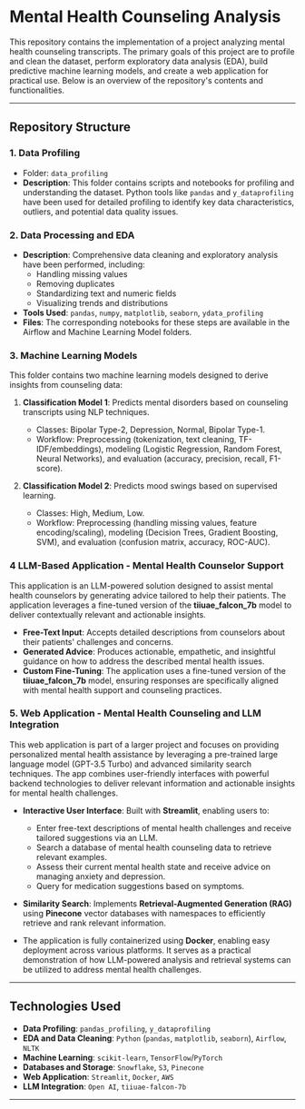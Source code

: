 # Mental Health Counseling Analysis

This repository contains the implementation of a project analyzing mental health counseling transcripts. The primary goals of this project are to profile and clean the dataset, perform exploratory data analysis (EDA), build predictive machine learning models, and create a web application for practical use. Below is an overview of the repository's contents and functionalities.

---

## Repository Structure

### 1. **Data Profiling**
- Folder: `data_profiling`
- **Description**: This folder contains scripts and notebooks for profiling and understanding the dataset. Python tools like `pandas` and `y_dataprofiling` have been used for detailed profiling to identify key data characteristics, outliers, and potential data quality issues.

### 2. **Data Processing and EDA**
- **Description**: Comprehensive data cleaning and exploratory analysis have been performed, including:
  - Handling missing values
  - Removing duplicates
  - Standardizing text and numeric fields
  - Visualizing trends and distributions
- **Tools Used**: `pandas`, `numpy`, `matplotlib`, `seaborn`, `ydata_profiling`
- **Files**: The corresponding notebooks for these steps are available in the Airflow and Machine Learning Model folders.

### 3. **Machine Learning Models**

This folder contains two machine learning models designed to derive insights from counseling data:

1. **Classification Model 1**: Predicts mental disorders based on counseling transcripts using NLP techniques.
   - Classes: Bipolar Type-2, Depression, Normal, Bipolar Type-1.
   - Workflow: Preprocessing (tokenization, text cleaning, TF-IDF/embeddings), modeling (Logistic Regression, Random Forest, Neural Networks), and evaluation (accuracy, precision, recall, F1-score).

2. **Classification Model 2**: Predicts mood swings based on supervised learning.
   - Classes: High, Medium, Low.
   - Workflow: Preprocessing (handling missing values, feature encoding/scaling), modeling (Decision Trees, Gradient Boosting, SVM), and evaluation (confusion matrix, accuracy, ROC-AUC).


### 4 **LLM-Based Application - Mental Health Counselor Support**

This application is an LLM-powered solution designed to assist mental health counselors by generating advice tailored to help their patients. The application leverages a fine-tuned version of the **tiiuae_falcon_7b** model to deliver contextually relevant and actionable insights.

- **Free-Text Input**: Accepts detailed descriptions from counselors about their patients' challenges and concerns.
- **Generated Advice**: Produces actionable, empathetic, and insightful guidance on how to address the described mental health issues.
- **Custom Fine-Tuning**: The application uses a fine-tuned version of the **tiiuae_falcon_7b** model, ensuring responses are specifically aligned with mental health support and counseling practices.



### 5. **Web Application - Mental Health Counseling and LLM Integration**

This web application is part of a larger project and focuses on providing personalized mental health assistance by leveraging a pre-trained large language model (GPT-3.5 Turbo) and advanced similarity search techniques. The app combines user-friendly interfaces with powerful backend technologies to deliver relevant information and actionable insights for mental health challenges.


- **Interactive User Interface**: Built with **Streamlit**, enabling users to:
  - Enter free-text descriptions of mental health challenges and receive tailored suggestions via an LLM.
  - Search a database of mental health counseling data to retrieve relevant examples.
  - Assess their current mental health state and receive advice on managing anxiety and depression.
  - Query for medication suggestions based on symptoms.

- **Similarity Search**: Implements **Retrieval-Augmented Generation (RAG)** using **Pinecone** vector databases with namespaces to efficiently retrieve and rank relevant information.

- The application is fully containerized using **Docker**, enabling easy deployment across various platforms. It serves as a practical demonstration of how LLM-powered analysis and retrieval systems can be utilized to address mental health challenges.

---


## Technologies Used
- **Data Profiling**: `pandas_profiling`, `y_dataprofiling`
- **EDA and Data Cleaning**: `Python` (`pandas`, `matplotlib`, `seaborn`), `Airflow`, `NLTK`
- **Machine Learning**: `scikit-learn`, `TensorFlow`/`PyTorch`
- **Databases and Storage**: `Snowflake`, `S3`, `Pinecone`
- **Web Application**: `Streamlit`, `Docker`, `AWS`
- **LLM Integration**: `Open AI`, `tiiuae-falcon-7b`
---


